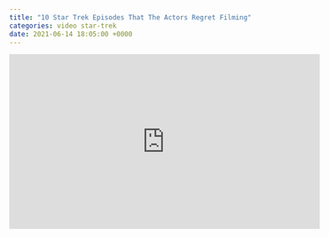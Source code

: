 ```yaml
---
title: "10 Star Trek Episodes That The Actors Regret Filming"
categories: video star-trek
date: 2021-06-14 18:05:00 +0000
---
```

<div><iframe width="560" height="315" src="https://www.youtube-nocookie.com/embed/KNdvew1ZEDE" title="YouTube video player" frameborder="0" allow="accelerometer; autoplay; clipboard-write; encrypted-media; gyroscope; picture-in-picture" allowfullscreen></iframe></div>